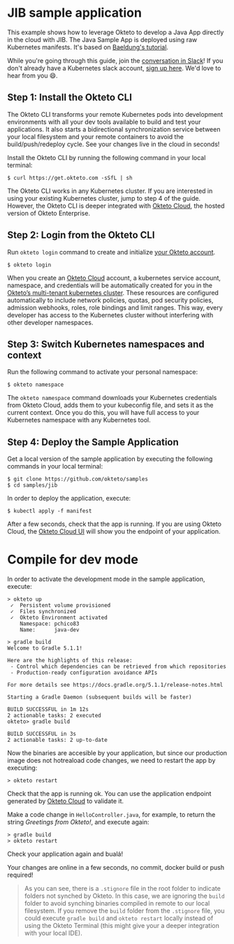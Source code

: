 # JIB sample application

This example shows how to leverage Okteto to develop a Java App directly in the cloud with JIB. The Java Sample App is deployed using raw Kubernetes manifests. It's based on [Baeldung's tutorial](https://www.baeldung.com/jib-dockerizing).

While you're going through this guide, join the [conversation in Slack](https://kubernetes.slack.com/messages/CM1QMQGS0/)! If you don't already have a Kubernetes slack account, [sign up here](http://slack.k8s.io/).  We'd love to hear from you 😄.

## Step 1: Install the Okteto CLI

The Okteto CLI transforms your remote Kubernetes pods into development environments with all your dev tools available to build and test your applications. It also starts a bidirectional synchronization service between your local filesystem and your remote containers to avoid the build/push/redeploy cycle. See your changes live in the cloud in seconds!

Install the Okteto CLI by running the following command in your local terminal:

```console
$ curl https://get.okteto.com -sSfL | sh
```

The Okteto CLI works in any Kubernetes cluster. If you are interested in using your existing Kubernetes cluster, jump to step 4 of the guide. However, the Okteto CLI is deeper integrated with [Okteto Cloud](https://cloud.okteto.com), the hosted version of Okteto Enterprise.

## Step 2: Login from the Okteto CLI

Run `okteto login` command to create and initialize [your Okteto account](https://cloud.okteto.com/#/?origin=docs). 

```console
$ okteto login
```

When you create an [Okteto Cloud](https://cloud.okteto.com) account, a kubernetes service account, namespace, and credentials will be automatically created for you in the [Okteto’s multi-tenant kubernetes cluster](https://cloud.okteto.com). These resources are configured automatically to include network policies, quotas, pod security policies, admission webhooks, roles, role bindings and limit ranges. This way, every developer has access to the Kubernetes cluster without interfering with other developer namespaces.

## Step 3: Switch Kubernetes namespaces and context

Run the following command to activate your personal namespace:

```console
$ okteto namespace
```

The `okteto namespace` command downloads your Kubernetes credentials from Okteto Cloud, adds them to your kubeconfig file, and sets it as the current context. Once you do this, you will have full access to your Kubernetes namespace with any Kubernetes tool.

## Step 4: Deploy the Sample Application

Get a local version of the sample application by executing the following commands in your local terminal:

```console
$ git clone https://github.com/okteto/samples
$ cd samples/jib
```

In order to deploy the application, execute:

```console
$ kubectl apply -f manifest
```

After a few seconds, check that the app is running. If you are using Okteto Cloud, the [Okteto Cloud UI](https://cloud.okteto.com) will show you the endpoint of your application.

# Compile for dev mode

In order to activate the development mode in the sample application, execute:

```
> okteto up
 ✓  Persistent volume provisioned
 ✓  Files synchronized
 ✓  Okteto Environment activated
    Namespace: pchico83
    Name:      java-dev

> gradle build
Welcome to Gradle 5.1.1!

Here are the highlights of this release:
 - Control which dependencies can be retrieved from which repositories
 - Production-ready configuration avoidance APIs

For more details see https://docs.gradle.org/5.1.1/release-notes.html

Starting a Gradle Daemon (subsequent builds will be faster)

BUILD SUCCESSFUL in 1m 12s
2 actionable tasks: 2 executed
okteto> gradle build

BUILD SUCCESSFUL in 3s
2 actionable tasks: 2 up-to-date
```

Now the binaries are accesible by your application, but since our production image does not hotreaload code changes, we need to restart the app by executing:

```
> okteto restart
```

Check that the app is running ok. You can use the application endpoint generated by [Okteto Cloud](https://cloud.okteto.com) to validate it.

Make a code change in `HelloController.java`, for example, to return the string *Greetings from Okteto!*, and execute again:

```
> gradle build
> okteto restart
```

Check your application again and bualá!

Your changes are online in a few seconds, no commit, docker build or push required!

> As you can see, there is a `.stignore` file in the root folder to indicate folders not synched by Okteto. In this case, we are ignoring the `build` folder to avoid synching binaries compiled in remote to our local filesystem. If you remove the `build` folder from the `.stignore` file, you could execute `gradle build` and `okteto restart` locally instead of using the Okteto Terminal (this might give your a deeper integration with your local IDE).
